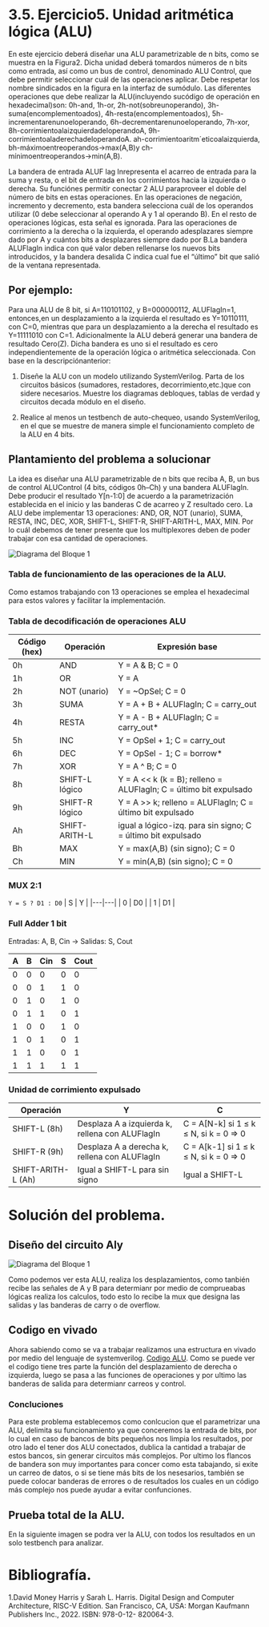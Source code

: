  # 3.5. Ejercicio5. Unidad aritmética lógica (ALU)
 En este ejercicio deberá diseñar una ALU parametrizable de n bits, como se muestra en la Figura2.
 Dicha unidad deberá tomardos números de n bits como entrada, así como un bus de control,
 denominado ALU Control, que debe permitir seleccionar cuál de las operaciones aplicar. Debe respetar los nombre sindicados en la figura en la interfaz de sumódulo. Las diferentes operaciones que debe realizar la ALU(incluyendo sucódigo de operación en hexadecimal)son:
 0h-and,
 1h-or,
 2h-not(sobreunoperando),
 3h-suma(encomplementoados),
 4h-resta(encomplementoados),
 5h- incrementarenunoeloperando,
 6h-decrementarenunoeloperando,
 7h-xor,
 8h-corrimientoalaizquierdadeloperandoA,
 9h-corrimientoaladerechadeloperandoA.
 ah-corrimientoaritm´eticoalaizquierda,
 bh-máximoentreoperandos→max(A,B)y
 ch-mínimoentreoperandos→min(A,B).

 La bandera de entrada ALUF lag Inrepresenta el acarreo de entrada para la suma y resta, o el
 bit de entrada en los corrimientos hacia la izquierda o derecha. Su funciónes permitir conectar
 2 ALU paraproveer el doble del número de bits en estas operaciones. En las operaciones de
 negación, incremento y decremento, esta bandera selecciona cuál de los operandos utilizar (0
 debe seleccionar al operando A y 1 al operando B). En el resto de operaciones lógicas, esta señal
 es ignorada.
 Para las operaciones de corrimiento a la derecha o la izquierda, el operando adesplazares siempre
 dado por A y cuántos bits a desplazares siempre dado por B.La bandera ALUFlagIn indica con
 qué valor deben rellenarse los nuevos bits introducidos, y la bandera desalida C indica cual fue
 el “último” bit que salió de la ventana representada.
 ## Por ejemplo:
 Para una ALU de 8 bit, si A=110101102, y B=000000112, ALUFlagIn=1,
 entonces,en un desplazamiento a la izquierda el resultado es Y=10110111, con C=0, mientras
 que para un desplazamiento a la derecha el resultado es Y=11111010 con C=1.
 Adicionalmente la ALU deberá generar una bandera de resultado Cero(Z). Dicha bandera es uno
 si el resultado es cero independientemente de la operación lógica o aritmética seleccionada.
 Con base en la descripciónanterior:
 1. Diseñe la ALU con un modelo utilizando SystemVerilog. Parta de los circuitos básicos (sumadores, restadores, decorrimiento,etc.)que con sidere necesarios. Muestre los diagramas debloques, tablas de verdad y circuitos decada módulo en el diseño.
 
2. Realice al menos un testbench de auto-chequeo, usando SystemVerilog, en el que se muestre
 de manera simple el funcionamiento completo de la ALU en 4 bits.

 ## Plantamiento del problema a solucionar
 La idea es diseñar una ALU parametrizable de n bits que reciba A, B, un bus de control ALUControl (4 bits, códigos 0h–Ch) y una bandera ALUFlagIn. 
 Debe producir el resultado Y[n-1:0] de acuerdo a la parametrización establecida en el inicio y las banderas C de acarreo y Z resultado cero. La ALU debe implementar 13 operaciones: AND, OR, NOT (unario), SUMA, RESTA, INC, DEC, XOR, SHIFT-L, SHIFT-R, SHIFT-ARITH-L, MAX, MIN. Por lo cuál debemos de tener presente que los multiplexores deben de poder trabajar con esa cantidad de operaciones. 
 
 ![Diagrama del Bloque 1](Imagenes%20de%20la%20solucion/alu.png)

 ### Tabla de funcionamiento de las operaciones de la ALU.
 Como estamos trabajando con 13 operaciones se emplea el hexadecimal para estos valores y facilitar la implementación.
 ### Tabla de decodificación de operaciones ALU

| Código (hex) | Operación | Expresión base |
|---|---|---|
| 0h | AND | Y = A & B; C = 0 |
| 1h | OR  | Y = A | B; C = 0 |
| 2h | NOT (unario) | Y = ~OpSel; C = 0 |
| 3h | SUMA | Y = A + B + ALUFlagIn; C = carry_out |
| 4h | RESTA | Y = A - B + ALUFlagIn; C = carry_out* |
| 5h | INC | Y = OpSel + 1; C = carry_out |
| 6h | DEC | Y = OpSel - 1; C = borrow* |
| 7h | XOR | Y = A ^ B; C = 0 |
| 8h | SHIFT-L lógico | Y = A << k (k = B); relleno = ALUFlagIn; C = último bit expulsado |
| 9h | SHIFT-R lógico | Y = A >> k; relleno = ALUFlagIn; C = último bit expulsado |
| Ah | SHIFT-ARITH-L | igual a lógico-izq. para sin signo; C = último bit expulsado |
| Bh | MAX | Y = max(A,B) (sin signo); C = 0 |
| Ch | MIN | Y = min(A,B) (sin signo); C = 0 |

### MUX 2:1 
`Y = S ? D1 : D0`
| S | Y |
|---|---|
| 0 | D0 |
| 1 | D1 |

### Full Adder 1 bit 
Entradas: A, B, Cin → Salidas: S, Cout

| A | B | Cin | S | Cout |
|---|---|-----|---|------|
| 0 | 0 | 0   | 0 | 0    |
| 0 | 0 | 1   | 1 | 0    |
| 0 | 1 | 0   | 1 | 0    |
| 0 | 1 | 1   | 0 | 1    |
| 1 | 0 | 0   | 1 | 0    |
| 1 | 0 | 1   | 0 | 1    |
| 1 | 1 | 0   | 0 | 1    |
| 1 | 1 | 1   | 1 | 1    |

### Unidad de corrimiento expulsado

| Operación | Y  | C  |
|---|---|---|
| SHIFT-L (8h) | Desplaza A a izquierda k, rellena con ALUFlagIn | C = A[N-k] si 1 ≤ k ≤ N, si k = 0 ⇒ 0 |
| SHIFT-R (9h) | Desplaza A a derecha k, rellena con ALUFlagIn | C = A[k-1] si 1 ≤ k ≤ N, si k = 0 ⇒ 0 |
| SHIFT-ARITH-L (Ah) | Igual a SHIFT-L para sin signo | Igual a SHIFT-L |

# Solución del problema. 

## Diseño del circuito Aly
 ![Diagrama del Bloque 1](Imagenes%20de%20la%20solucion/alu.jpeg)

Como podemos ver esta ALU, realiza los desplazamientos, como tanbién recibe las señales de A y B para determianr por medio de comprueabas lógicas realiza los calculos, todo esto lo recibe la mux que designa las salidas y las banderas de carry o de overflow. 
## Codigo en vivado
Ahora sabiendo como se va a trabajar realizamos una estructura en vivado por medio del lenguaje de systemverilog. [Codigo ALU](ALU.sv).
Como se puede ver el codigo tiene tres parte la función del desplazamiento de derecha o izquierda, luego se pasa a las funciones de operaciones y por ultimo las banderas de salida para determianr carreos y control. 


### Concluciones
Para este problema establecemos como conlcucion que el parametrizar una ALU, delimita su funcionamiento ya que conceremos la entrada de bits, por lo cual en caso de bancos de bits pequeños nos limpia los resultados, por otro lado el tener dos ALU conectados, dublica la cantidad a trabajar de estos bancos, sin generar circuitos más complejos.
Por ultimo los flancos de bandera son muy importantes para concer como esta tabajando, si exite un carreo de datos, o si se tiene más bits de los nesesarios, también se puede colocar banderas de errores o de resultados los cuales en un código más complejo nos puede ayudar a evitar confunciones. 

## Prueba total de la ALU.
En la siguiente imagen se podra ver la ALU, con todos los resultados en un solo testbench para analizar.

# Bibliografía.
1.David Money Harris y Sarah L. Harris. Digital Design and Computer Architecture, RISC-V Edition. San Francisco, CA, USA: Morgan Kaufmann Publishers Inc., 2022. ISBN: 978-0-12- 820064-3.
